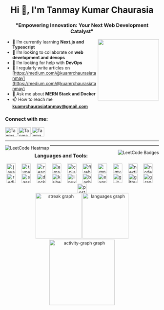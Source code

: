 <h1 align="center">Hi 👋, I'm Tanmay Kumar Chaurasia</h1>
<h3 align="center">"Empowering Innovation: Your Next Web Development Catalyst"</h3>

<div>
  <img align="right" height="200" src="https://user-images.githubusercontent.com/74038190/225813708-98b745f2-7d22-48cf-9150-083f1b00d6c9.gif" />

- 🌱 I’m currently learning **Next.js and Typescript**
- 👯 I’m looking to collaborate on **web development and devops**
- 🤝 I’m looking for help with **DevOps**
- 📝 I regularly write articles on [https://medium.com/@kuamrchaurasiatanmay](https://medium.com/@kuamrchaurasiatanmay)
- 💬 Ask me about **MERN Stack and Docker**
- 📫 How to reach me **kuamrchaurasiatanmay@gmail.com**
</div>

<h3 align="left">Connect with me:</h3>
<p align="left">
  <a href="https://linkedin.com/in/tanmay-kumar-chaurasia-851806245" target="blank">
    <img align="center" src="https://raw.githubusercontent.com/rahuldkjain/github-profile-readme-generator/master/src/images/icons/Social/linked-in-alt.svg" alt="Tanmay's LinkedIn" height="30" width="40" />
  </a>
  <a href="https://medium.com/@kuamrchaurasiatanmay" target="blank">
    <img align="center" src="https://raw.githubusercontent.com/rahuldkjain/github-profile-readme-generator/master/src/images/icons/Social/medium.svg" alt="Tanmay's Medium" height="30" width="40" />
  </a>
  <a href="https://www.leetcode.com/u/tanmay_kumar_26/" target="blank">
    <img align="center" src="https://raw.githubusercontent.com/rahuldkjain/github-profile-readme-generator/master/src/images/icons/Social/leet-code.svg" alt="Tanmay's LeetCode" height="30" width="40" />
  </a>
</p>
  <hr/>
<img align="left" src="https://leetcard.jacoblin.cool/tanmay_kumar_26?ext=heatmap" alt="LeetCode Heatmap" />
  <hr/>
<img align="right" src="https://leetcode-badge-showcase.vercel.app/api?username=tanmay_kumar_26&theme=dark" alt="LeetCode Badges" />

<h3 align="center">Languages and Tools:</h3>
<div align="center">
<img src="https://cdn.jsdelivr.net/gh/devicons/devicon/icons/javascript/javascript-original.svg" height="30" alt="javascript logo"  />
<img width="12" />
<img src="https://cdn.jsdelivr.net/gh/devicons/devicon/icons/typescript/typescript-original.svg" height="30" alt="typescript logo"  />
<img width="12" />
<img src="https://cdn.jsdelivr.net/gh/devicons/devicon/icons/react/react-original.svg" height="30" alt="react logo"  />
<img width="12" />
<img src="https://cdn.jsdelivr.net/gh/devicons/devicon/icons/amazonwebservices/amazonwebservices-line-wordmark.svg" height="30" alt="amazonwebservices logo"  />
<img width="12" />
<img src="https://cdn.jsdelivr.net/gh/devicons/devicon/icons/cplusplus/cplusplus-original.svg" height="30" alt="cplusplus logo"  />
<img width="12" />
<img src="https://cdn.jsdelivr.net/gh/devicons/devicon/icons/firebase/firebase-plain.svg" height="30" alt="firebase logo"  />
<img width="12" />
<img src="https://cdn.jsdelivr.net/gh/devicons/devicon/icons/mongodb/mongodb-original.svg" height="30" alt="mongodb logo"  />
<img width="12" />
<img src="https://cdn.jsdelivr.net/gh/devicons/devicon/icons/mysql/mysql-original.svg" height="30" alt="mysql logo"  />
<img width="12" />
<img src="https://cdn.jsdelivr.net/gh/devicons/devicon/icons/nextjs/nextjs-original.svg" height="30" alt="nextjs logo"  />
<img width="12" />
<img src="https://cdn.jsdelivr.net/gh/devicons/devicon/icons/nodejs/nodejs-original.svg" height="30" alt="nodejs logo"  />
<img width="12" />
<img src="https://cdn.jsdelivr.net/gh/devicons/devicon/icons/redis/redis-original.svg" height="30" alt="redis logo"  />
<img width="12" />
<img src="https://cdn.jsdelivr.net/gh/devicons/devicon/icons/sass/sass-original.svg" height="30" alt="sass logo"  />
<img width="12" />
<img src="https://cdn.jsdelivr.net/gh/devicons/devicon/icons/docker/docker-original.svg" height="30" alt="docker logo"  />
<img width="12" />
<img src="https://cdn.jsdelivr.net/gh/devicons/devicon/icons/kubernetes/kubernetes-plain.svg" height="30" alt="kubernetes logo"  />
<img width="12" />
<img src="https://cdn.jsdelivr.net/gh/devicons/devicon/icons/linux/linux-original.svg" height="30" alt="linux logo"  />
<img width="12" />
<img src="https://skillicons.dev/icons?i=bash" height="30" alt="bash logo"  />
<img width="12" />
<img src="https://skillicons.dev/icons?i=express" height="30" alt="express logo"  />
<img width="12" />
<img src="https://skillicons.dev/icons?i=git" height="30" alt="git logo"  />
<img width="12" />
<img src="https://skillicons.dev/icons?i=github" height="30" alt="github logo"  />
<img width="12" />
<img src="https://skillicons.dev/icons?i=graphql" height="30" alt="graphql logo"  />
<img width="12" />
<img src="https://skillicons.dev/icons?i=postman" height="30" alt="postman logo"  />
  
<div align="center">
  <img src="https://streak-stats.demolab.com?user=TanmayChaurasia24&locale=en&mode=daily&theme=dracula&hide_border=false&border_radius=5" height="150" alt="streak graph" />
  <img src="https://github-readme-stats.vercel.app/api/top-langs?username=TanmayChaurasia24&locale=en&hide_title=true&layout=compact&card_width=320&langs_count=5&theme=dracula&hide_border=false" height="150" alt="languages graph" />
  <img src="https://github-readme-activity-graph.vercel.app/graph?username=TanmayChaurasia24&area=true&hide_border=true&radius=16&theme=github-dark-dimmed" height="214" alt="activity-graph graph" />
</div>

